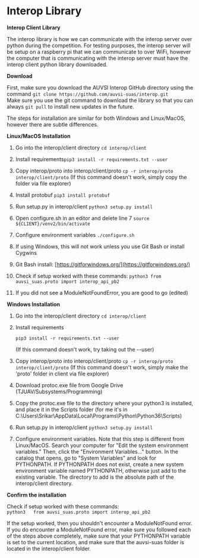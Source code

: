 # Interop Library

**Interop Client Library**

The interop library is how we can communicate with the interop server over python during the competition. For testing purposes, the interop server will be setup on a raspberry pi that we can communicate to over WiFi, however the computer that is communicating with the interop server must have the interop client python library downloaded.

**Download**

First, make sure you download the AUVSI Interop GitHub directory using the command `git clone https://github.com/auvsi-suas/interop.git`  
Make sure you use the git command to download the library so that you can always `git pull` to install new updates in the future.

The steps for installation are similar for both Windows and Linux/MacOS, however there are subtle differences.

**Linux/MacOS  Installation**

1. Go into the interop/client directory `cd interop/client`
2. Install requirements`pip3 install -r requirements.txt --user`
3. Copy interop/proto into interop/client/proto `cp -r interop/proto interop/client/proto` \(If this command doesn't work, simply copy the folder via file explorer\)
4. Install protobuf `pip3 install protobuf`
5. Run setup.py in interop/client `python3 setup.py install`
6. Open configure.sh in an editor and delete line 7 `source ${CLIENT}/venv2/bin/activate`
7. Configure environment variables `./configure.sh`
8. If using Windows, this will not work unless you use Git Bash or install Cygwins
9. Git Bash install: [https://gitforwindows.org/](https://gitforwindows.org/)
10. Check if setup worked with these commands: `python3 from auvsi_suas.proto import interop_api_pb2`

13. If you did not see a ModuleNotFoundError, you are good to go \(edited\)

**Windows Installation**

1. Go into the interop/client directory `cd interop/client`
2. Install requirements

   `pip3 install -r requirements.txt --user`

   \(If this command doesn't work, try taking out the --user\)

3. Copy interop/proto into interop/client/proto `cp -r interop/proto interop/client/proto` \(If this command doesn't work, simply make the 'proto' folder in client via file explorer\)
4. Download protoc.exe file from Google Drive \(TJUAV/Subsystems/Programming\)
5. Copy the protoc.exe file to the directory where your python3 is installed, and place it in the Scripts folder \(for me it's in C:\Users\Srikar\AppData\Local\Programs\Python\Python36\Scripts\)
6. Run setup.py in interop/client `python3 setup.py install`
7. Configure environment variables. Note that this step is different from Linux/MacOS. Search your computer for "Edit the system environment variables." Then, click the "Environment Variables..." button. In the catalog that opens, go to "System Variables" and look for PYTHONPATH. If PYTHONPATH does not exist, create a new system environment variable named PYTHONPATH, otherwise just add to the existing variable. The directory to add is the absolute path of the interop/client directory.

**Confirm the installation**

Check if setup worked with these commands:  
`python3  
from auvsi_suas.proto import interop_api_pb2`

If the setup worked, then you shouldn't encounter a ModuleNotFound error. If you do encounter a ModuleNotFound error, make sure you followed each of the steps above completely, make sure that your PYTHONPATH variable is set to the current location, and make sure that the auvsi-suas folder is located in the interop/client folder.  


